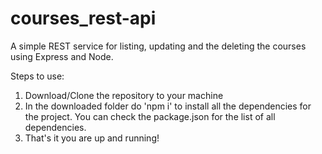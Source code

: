 # courses_rest-api
A simple REST service for listing, updating and the deleting the courses using Express and Node. 

Steps to use:

 1. Download/Clone the repository to your machine
 2. In the downloaded folder do 'npm i' to install all the dependencies for the project. You can check the package.json for the list of all dependencies.        
 3. That's it you are up and running!
